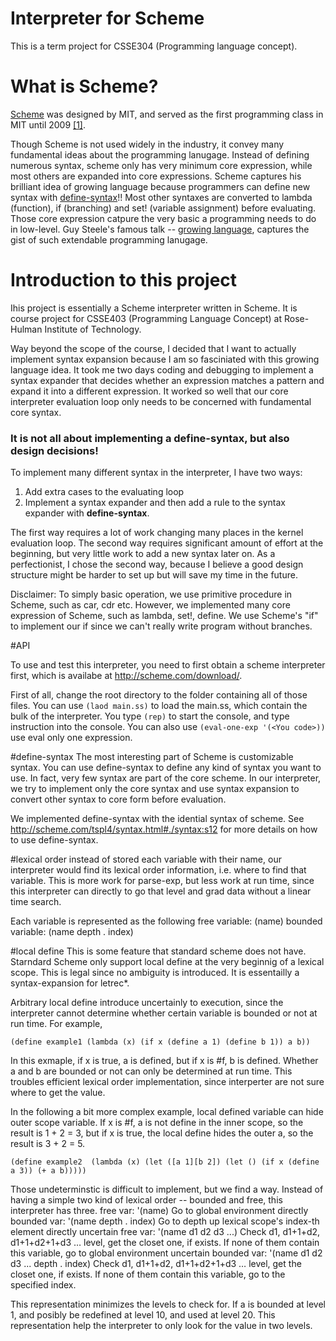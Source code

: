 # Interpreter for Scheme
This is a term project for CSSE304 (Programming language concept).

# What is Scheme?
[Scheme](http://scheme.com/tspl4/) was designed by MIT, and served as the first programming class in MIT until 2009 [[1]](https://cemerick.com/2009/03/24/why-mit-now-uses-python-instead-of-scheme-for-its-undergraduate-cs-program/).

Though Scheme is not used widely in the industry, it convey many fundamental ideas about the programming lanugage.
Instead of defining numerous syntax, scheme only has very minimum core expression, while most others are expanded into core expressions. 
Scheme captures his brilliant idea of growing language because programmers can define new syntax with [define-syntax](http://scheme.com/tspl4/syntax.html#./syntax:s12)!!
Most other syntaxes are converted to lambda (function), if (branching) and set! (variable assignment) before evaluating. Those core expression catpure the very basic a programming needs to do in low-level.
Guy Steele's famous talk -- [growing language](http://www.youtube.com/watch?v=_ahvzDzKdB0), captures the gist of such extendable programming lanugage.

# Introduction to this project
Ihis project is essentially a Scheme interpreter written in Scheme. It is course project for CSSE403 (Programming Language Concept) at Rose-Hulman Institute of Technology.

Way beyond the scope of the course, I decided that I want to actually implement syntax expansion because I am so fasciniated with this growing language idea. It took me two days coding and debugging to implement a syntax expander that decides whether an expression matches a pattern and expand it into a different expression. It worked so well that our core interpreter evaluation loop only needs to be concerned with fundamental core syntax.

### It is not all about implementing a <b>define-syntax</b>, but also design decisions!
To implement many different syntax in the interpreter, I have two ways:

1. Add extra cases to the evaluating loop
2. Implement a syntax expander and then add a rule to the syntax expander with <b>define-syntax</b>.

The first way requires a lot of work changing many places in the kernel evaluation loop.
The second way requires significant amount of effort at the beginning, but very little work to add a new syntax later on.
As a perfectionist, I chose the second way, because I believe a good design structure might be harder to set up but will save my time in the future.


Disclaimer: To simply basic operation, we use primitive procedure in Scheme, such as car, cdr etc.
However, we implemented many core expression of Scheme, such as lambda, set!, define. 
We use Scheme's "if" to implement our if since we can't really write program without branches.

#API

To use and test this interpreter, you need to first obtain a scheme interpreter first, which is availabe at http://scheme.com/download/.

First of all, change the root directory to the folder containing all of those files.
You can use `(laod main.ss)` to load the main.ss, which contain the bulk of the interpreter.
You type `(rep)` to start the console, and type instruction into the console.
You can also use `(eval-one-exp '(<You code>))` use eval only one expression.

#define-syntax
The most interesting part of Scheme is customizable syntax. You can use define-syntax to define any kind of syntax you want to use. In fact, very few syntax are part of the core scheme. In our interpreter, we try to implement only the core syntax and use syntax expansion to convert other syntax to core form before evaluation.

We implemented define-syntax with the idential syntax of scheme. See http://scheme.com/tspl4/syntax.html#./syntax:s12 for more details on how to use define-syntax.


#lexical order
instead of stored each variable with their name, our interpreter would find its lexical order information, i.e. where to find that variable. This is more work for parse-exp, but less work at run time, since this interpreter can directly to go that level and grad data without a linear time search.

Each variable is represented as the following
free variable: (name)
bounded variable: (name depth . index)

#local define
This is some feature that standard scheme does not have. Starndard Scheme only support local define at the very beginnig of a lexical scope. This is legal since no ambiguity is introduced. It is essentailly a syntax-expansion for letrec*.

Arbitrary local define introduce uncertainly to execution, since the interpreter cannot determine whether certain variable is bounded or not at run time. For example,

``
(define example1
	(lambda (x)
		(if x
			(define a 1)
			(define b 1))
		a
		b))
``

In this exmaple, if x is true, a is defined, but if x is #f, b is defined. Whether a and b are bounded or not can only be determined at run time. This troubles efficient lexical order implementation, since interperter are not sure where to get the value.

In the following a bit more complex example, local defined variable can hide outer scope variable. If x is #f, a is not define in the inner scope, so the result is 1 + 2 = 3, but if x is true, the local define hides the outer a, so the result is 3 + 2 = 5.

``
(define example2 
	(lambda (x)
		(let ([a 1][b 2])
			(let ()
				(if x
					(define a 3))
				(+ a b)))))
``

Those undeterminstic is difficult to implement, but we find a way.
Instead of having a simple two kind of lexical order -- bounded and free, this interpreter has three.
free var: '(name)
	Go to global environment directly
bounded var: '(name depth . index)
	Go to depth up lexical scope's index-th element directly
uncertain free var: '(name d1 d2 d3 ...)
	Check d1, d1+1+d2, d1+1+d2+1+d3 … level, get the closet one, if exists. If none of them contain this variable, go to global environment
uncertain bounded var: '(name d1 d2 d3 ... depth . index)
	Check d1, d1+1+d2, d1+1+d2+1+d3 … level, get the closet one, if exists. If none of them contain this variable, go to the specified index.

This representation minimizes the levels to check for. If a is bounded at level 1, and posibly be redefined at level 10, and used at level 20. This representation help the interpreter to only look for the value in two levels.





